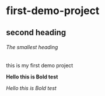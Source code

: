 # first-demo-project

## second heading

###### The smallest heading
this is my first demo project

**Hello this is Bold test**

*Hello this is Bold test*
